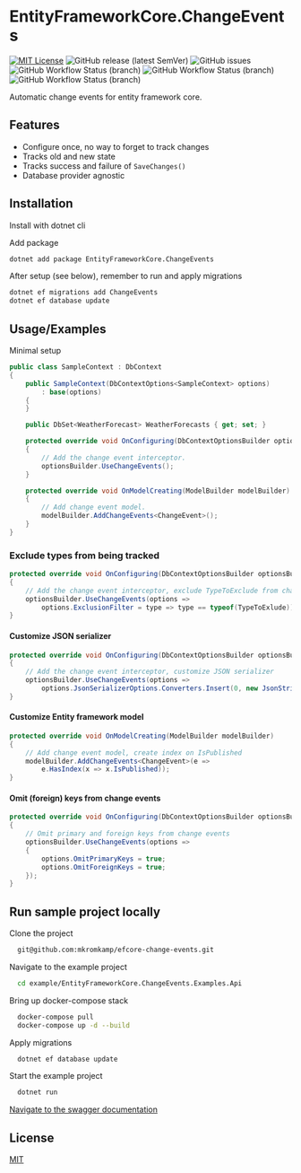 # EntityFrameworkCore.ChangeEvents

[![MIT License](https://img.shields.io/github/license/mkromkamp/efcore-change-events)](https://github.com/mkromkamp/efcore-change-events/blob/master/LICENSE)
![GitHub release (latest SemVer)](https://img.shields.io/github/v/release/mkromkamp/efcore-change-events?sort=semver)
![GitHub issues](https://img.shields.io/github/issues/mkromkamp/efcore-change-events)
![GitHub Workflow Status (branch)](https://github.com/mkromkamp/efcore-change-events/actions/workflows/build.yml/badge.svg)
![GitHub Workflow Status (branch)](https://github.com/mkromkamp/efcore-change-events/actions/workflows/codeql.yml/badge.svg)
![GitHub Workflow Status (branch)](https://github.com/mkromkamp/efcore-change-events/actions/workflows/snyk.yml/badge.svg)

Automatic change events for entity framework core.

## Features

- Configure once, no way to forget to track changes
- Tracks old and new state
- Tracks success and failure of `SaveChanges()`
- Database provider agnostic

## Installation

Install with dotnet cli

Add package
```bash
dotnet add package EntityFrameworkCore.ChangeEvents
```

After setup (see below), remember to run and apply migrations
```bash
dotnet ef migrations add ChangeEvents
dotnet ef database update
```

## Usage/Examples

Minimal setup
```csharp
public class SampleContext : DbContext
{
    public SampleContext(DbContextOptions<SampleContext> options) 
        : base(options)
    {
    }

    public DbSet<WeatherForecast> WeatherForecasts { get; set; }

    protected override void OnConfiguring(DbContextOptionsBuilder optionsBuilder)
    {
        // Add the change event interceptor.
        optionsBuilder.UseChangeEvents();
    }

    protected override void OnModelCreating(ModelBuilder modelBuilder)
    {
        // Add change event model.
        modelBuilder.AddChangeEvents<ChangeEvent>();
    }
}
```

### Exclude types from being tracked
```csharp
protected override void OnConfiguring(DbContextOptionsBuilder optionsBuilder)
{
    // Add the change event interceptor, exclude TypeToExclude from change tracking
    optionsBuilder.UseChangeEvents(options => 
        options.ExclusionFilter = type => type == typeof(TypeToExlude));
}
```

#### Customize JSON serializer
```csharp
protected override void OnConfiguring(DbContextOptionsBuilder optionsBuilder)
{
    // Add the change event interceptor, customize JSON serializer
    optionsBuilder.UseChangeEvents(options => 
        options.JsonSerializerOptions.Converters.Insert(0, new JsonStringEnumConverter()));
}
```

#### Customize Entity framework model
```csharp
protected override void OnModelCreating(ModelBuilder modelBuilder)
{
    // Add change event model, create index on IsPublished
    modelBuilder.AddChangeEvents<ChangeEvent>(e => 
        e.HasIndex(x => x.IsPublished));
}
```

#### Omit (foreign) keys from change events
```csharp
protected override void OnConfiguring(DbContextOptionsBuilder optionsBuilder)
{
    // Omit primary and foreign keys from change events
    optionsBuilder.UseChangeEvents(options => 
    {
        options.OmitPrimaryKeys = true;
        options.OmitForeignKeys = true;
    });
}
```

## Run sample project locally

Clone the project
``` bash
  git@github.com:mkromkamp/efcore-change-events.git 
```

Navigate to the example project
```bash
  cd example/EntityFrameworkCore.ChangeEvents.Examples.Api
```

Bring up docker-compose stack
```bash
  docker-compose pull
  docker-compose up -d --build
```

Apply migrations
```bash
  dotnet ef database update
```

Start the example project
```bash
  dotnet run
```

[Navigate to the swagger documentation](https://localhost:5001/swagger)

## License

[MIT](https://choosealicense.com/licenses/mit/)

